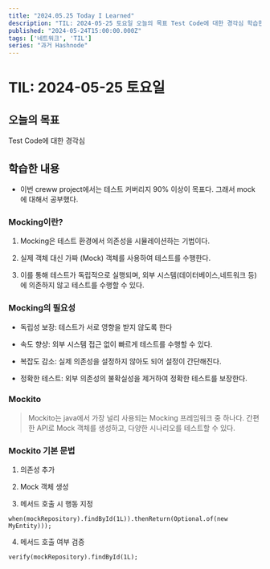 ```yaml
---
title: "2024.05.25 Today I Learned"
description: "TIL: 2024-05-25 토요일 오늘의 목표 Test Code에 대한 경각심 학습한 내용 이번 creww project에서는 테스트 커버리지 90% 이상이 목표다. 그래서 mock에 대해서 공부했다. Mocking이란? Mocking은 테스트 환경에서 의존성을 시뮬레이션하는 기법이다. 실제 객체 대신 가짜 (Mock) 객체를 사용하여 테스트를 수행한다. 이를 통해 테스트가 독립적으로 실행되며, 외부 시스템(데이터베이스,네트워크 등)..."
published: "2024-05-24T15:00:00.000Z"
tags: ['네트워크', 'TIL']
series: "과거 Hashnode"
---
```


# TIL: 2024-05-25 토요일

## 오늘의 목표

Test Code에 대한 경각심

## 학습한 내용

* 이번 creww project에서는 테스트 커버리지 90% 이상이 목표다. 그래서 mock에 대해서 공부했다.
    

### Mocking이란?

1. Mocking은 테스트 환경에서 의존성을 시뮬레이션하는 기법이다.
    
2. 실제 객체 대신 가짜 (Mock) 객체를 사용하여 테스트를 수행한다.
    
3. 이를 통해 테스트가 독립적으로 실행되며, 외부 시스템(데이터베이스,네트워크 등)에 의존하지 않고 테스트를 수행할 수 있다.
    

### Mocking의 필요성

* 독립성 보장: 테스트가 서로 영향을 받지 않도록 한다
    
* 속도 향샹: 외부 시스템 접근 없이 빠르게 테스트를 수행할 수 있다.
    
* 복잡도 감소: 실제 의존성을 설정하지 않아도 되어 설정이 간단해진다.
    
* 정확한 테스트: 외부 의존성의 불확실성을 제거하여 정확한 테스트를 보장한다.
    

### Mockito

> Mockito는 java에서 가장 널리 사용되는 Mocking 프레임워크 중 하나다. 간편한 API로 Mock 객체를 생성하고, 다양한 시나리오를 테스트할 수 있다.

### Mockito 기본 문법

1. 의존성 추가
    
2. Mock 객체 생성
    

3. 메서드 호출 시 행동 지정
    

```abap
when(mockRepository).findById(1L)).thenReturn(Optional.of(new MyEntity)));
```

4. 메서드 호출 여부 검증
    

```abap
verify(mockRepository).findById(1L);
```